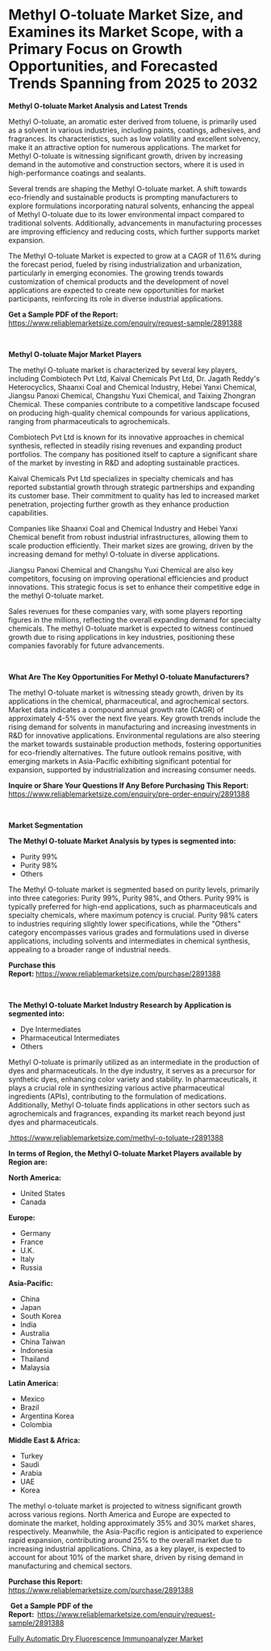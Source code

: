 <p><h1>Methyl O-toluate Market Size, and Examines its Market Scope, with a Primary Focus on Growth Opportunities, and Forecasted Trends Spanning from 2025 to 2032</h1></p><p><strong>Methyl O-toluate Market Analysis and Latest Trends</strong></p>
<p><p>Methyl O-toluate, an aromatic ester derived from toluene, is primarily used as a solvent in various industries, including paints, coatings, adhesives, and fragrances. Its characteristics, such as low volatility and excellent solvency, make it an attractive option for numerous applications. The market for Methyl O-toluate is witnessing significant growth, driven by increasing demand in the automotive and construction sectors, where it is used in high-performance coatings and sealants.</p><p>Several trends are shaping the Methyl O-toluate market. A shift towards eco-friendly and sustainable products is prompting manufacturers to explore formulations incorporating natural solvents, enhancing the appeal of Methyl O-toluate due to its lower environmental impact compared to traditional solvents. Additionally, advancements in manufacturing processes are improving efficiency and reducing costs, which further supports market expansion.</p><p>The Methyl O-toluate Market is expected to grow at a CAGR of 11.6% during the forecast period, fueled by rising industrialization and urbanization, particularly in emerging economies. The growing trends towards customization of chemical products and the development of novel applications are expected to create new opportunities for market participants, reinforcing its role in diverse industrial applications.</p></p>
<p><strong>Get a Sample PDF of the Report:&nbsp;</strong> <a href="https://www.reliablemarketsize.com/enquiry/request-sample/2891388?utm_campaign=2479&utm_medium=2&utm_source=Github&utm_content=ia&utm_term=14032025&utm_id=methyl-o-toluate">https://www.reliablemarketsize.com/enquiry/request-sample/2891388</a></p>
<p>&nbsp;</p>
<p><strong>Methyl O-toluate Major Market Players</strong></p>
<p><p>The methyl O-toluate market is characterized by several key players, including Combiotech Pvt Ltd, Kaival Chemicals Pvt Ltd, Dr. Jagath Reddy's Heterocyclics, Shaanxi Coal and Chemical Industry, Hebei Yanxi Chemical, Jiangsu Panoxi Chemical, Changshu Yuxi Chemical, and Taixing Zhongran Chemical. These companies contribute to a competitive landscape focused on producing high-quality chemical compounds for various applications, ranging from pharmaceuticals to agrochemicals.</p><p>Combiotech Pvt Ltd is known for its innovative approaches in chemical synthesis, reflected in steadily rising revenues and expanding product portfolios. The company has positioned itself to capture a significant share of the market by investing in R&D and adopting sustainable practices.</p><p>Kaival Chemicals Pvt Ltd specializes in specialty chemicals and has reported substantial growth through strategic partnerships and expanding its customer base. Their commitment to quality has led to increased market penetration, projecting further growth as they enhance production capabilities.</p><p>Companies like Shaanxi Coal and Chemical Industry and Hebei Yanxi Chemical benefit from robust industrial infrastructures, allowing them to scale production efficiently. Their market sizes are growing, driven by the increasing demand for methyl O-toluate in diverse applications.</p><p>Jiangsu Panoxi Chemical and Changshu Yuxi Chemical are also key competitors, focusing on improving operational efficiencies and product innovations. This strategic focus is set to enhance their competitive edge in the methyl O-toluate market.</p><p>Sales revenues for these companies vary, with some players reporting figures in the millions, reflecting the overall expanding demand for specialty chemicals. The methyl O-toluate market is expected to witness continued growth due to rising applications in key industries, positioning these companies favorably for future advancements.</p></p>
<p>&nbsp;</p>
<p><strong>What Are The Key Opportunities For Methyl O-toluate Manufacturers?</strong></p>
<p><p>The methyl O-toluate market is witnessing steady growth, driven by its applications in the chemical, pharmaceutical, and agrochemical sectors. Market data indicates a compound annual growth rate (CAGR) of approximately 4-5% over the next five years. Key growth trends include the rising demand for solvents in manufacturing and increasing investments in R&D for innovative applications. Environmental regulations are also steering the market towards sustainable production methods, fostering opportunities for eco-friendly alternatives. The future outlook remains positive, with emerging markets in Asia-Pacific exhibiting significant potential for expansion, supported by industrialization and increasing consumer needs.</p></p>
<p><strong>Inquire or Share Your Questions If Any Before Purchasing This Report:</strong> <a href="https://www.reliablemarketsize.com/enquiry/pre-order-enquiry/2891388?utm_campaign=2479&utm_medium=2&utm_source=Github&utm_content=ia&utm_term=14032025&utm_id=methyl-o-toluate">https://www.reliablemarketsize.com/enquiry/pre-order-enquiry/2891388</a></p>
<p>&nbsp;</p>
<p><strong>Market Segmentation</strong></p>
<p><strong>The Methyl O-toluate Market Analysis by types is segmented into:</strong></p>
<p><ul><li>Purity 99%</li><li>Purity 98%</li><li>Others</li></ul></p>
<p><p>The Methyl O-toluate market is segmented based on purity levels, primarily into three categories: Purity 99%, Purity 98%, and Others. Purity 99% is typically preferred for high-end applications, such as pharmaceuticals and specialty chemicals, where maximum potency is crucial. Purity 98% caters to industries requiring slightly lower specifications, while the "Others" category encompasses various grades and formulations used in diverse applications, including solvents and intermediates in chemical synthesis, appealing to a broader range of industrial needs.</p></p>
<p><strong>Purchase this Report:&nbsp;</strong><a href="https://www.reliablemarketsize.com/purchase/2891388?utm_campaign=2479&utm_medium=2&utm_source=Github&utm_content=ia&utm_term=14032025&utm_id=methyl-o-toluate">https://www.reliablemarketsize.com/purchase/2891388</a></p>
<p>&nbsp;</p>
<p><strong>The Methyl O-toluate Market Industry Research by Application is segmented into:</strong></p>
<p><ul><li>Dye Intermediates</li><li>Pharmaceutical Intermediates</li><li>Others</li></ul></p>
<p><p>Methyl O-toluate is primarily utilized as an intermediate in the production of dyes and pharmaceuticals. In the dye industry, it serves as a precursor for synthetic dyes, enhancing color variety and stability. In pharmaceuticals, it plays a crucial role in synthesizing various active pharmaceutical ingredients (APIs), contributing to the formulation of medications. Additionally, Methyl O-toluate finds applications in other sectors such as agrochemicals and fragrances, expanding its market reach beyond just dyes and pharmaceuticals.</p></p>
<p><a href="https://www.reliablemarketsize.com/methyl-o-toluate-r2891388?utm_campaign=2479&utm_medium=2&utm_source=Github&utm_content=ia&utm_term=14032025&utm_id=methyl-o-toluate">&nbsp;https://www.reliablemarketsize.com/methyl-o-toluate-r2891388</a></p>
<p><strong>In terms of Region, the Methyl O-toluate Market Players available by Region are:</strong></p>
<p>
    <p> <strong> North America: </strong>
        <ul>
            <li>United States</li>
            <li>Canada</li>
        </ul>
        </p> 
    <p> <strong> Europe: </strong>
        <ul>
            <li>Germany</li>
            <li>France</li>
            <li>U.K.</li>
            <li>Italy</li>
            <li>Russia</li>
        </ul>
        </p> 
    <p> <strong> Asia-Pacific: </strong>
        <ul>
            <li>China</li>
            <li>Japan</li>
            <li>South Korea</li>
            <li>India</li>
            <li>Australia</li>
            <li>China Taiwan</li>
            <li>Indonesia</li>
            <li>Thailand</li>
            <li>Malaysia</li>
        </ul>
        </p> 
    <p> <strong> Latin America: </strong>
        <ul>
            <li>Mexico</li>
            <li>Brazil</li>
            <li>Argentina Korea</li>
            <li>Colombia</li>
        </ul>
        </p> 
    <p> <strong> Middle East & Africa: </strong>
        <ul>
            <li>Turkey</li>
            <li>Saudi</li>
            <li>Arabia</li>
            <li>UAE</li>
            <li>Korea</li>
        </ul>
    </p>
    </p>
<p><p>The methyl o-toluate market is projected to witness significant growth across various regions. North America and Europe are expected to dominate the market, holding approximately 35% and 30% market shares, respectively. Meanwhile, the Asia-Pacific region is anticipated to experience rapid expansion, contributing around 25% to the overall market due to increasing industrial applications. China, as a key player, is expected to account for about 10% of the market share, driven by rising demand in manufacturing and chemical sectors.</p></p>
<p><strong>Purchase this Report: </strong><a href="https://www.reliablemarketsize.com/purchase/2891388?utm_campaign=2479&utm_medium=2&utm_source=Github&utm_content=ia&utm_term=14032025&utm_id=methyl-o-toluate">https://www.reliablemarketsize.com/purchase/2891388</a></p>
<p>&nbsp;<strong>Get a Sample PDF of the Report:&nbsp;&nbsp;</strong><a href="https://www.reliablemarketsize.com/enquiry/request-sample/2891388?utm_campaign=2479&utm_medium=2&utm_source=Github&utm_content=ia&utm_term=14032025&utm_id=methyl-o-toluate">https://www.reliablemarketsize.com/enquiry/request-sample/2891388</a></p>
<p><strong></strong></p>
<p><p><a href="https://github.com/tambraunrue691969/Market-Research-Report-List-1/blob/main/fully-automatic-dry-fluorescence-immunoanalyzer-market.md?utm_campaign=2479&utm_medium=2&utm_source=Github&utm_content=ia&utm_term=14032025&utm_id=methyl-o-toluate">Fully Automatic Dry Fluorescence Immunoanalyzer Market</a></p></p>